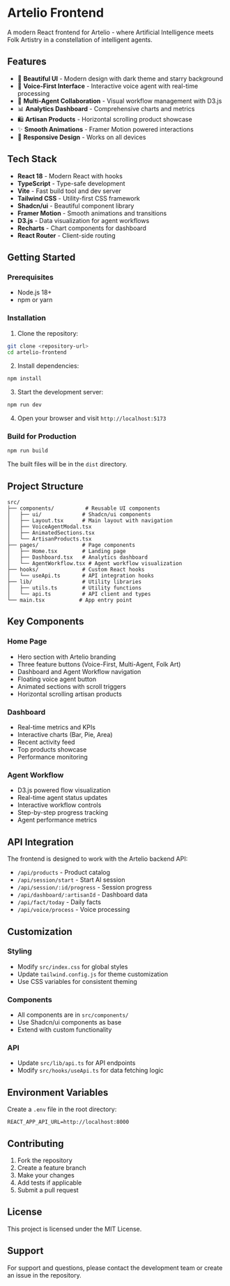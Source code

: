# Artelio Frontend

A modern React frontend for Artelio - where Artificial Intelligence meets Folk Artistry in a constellation of intelligent agents.

## Features

- 🎨 **Beautiful UI** - Modern design with dark theme and starry background
- 🎤 **Voice-First Interface** - Interactive voice agent with real-time processing
- 🤖 **Multi-Agent Collaboration** - Visual workflow management with D3.js
- 📊 **Analytics Dashboard** - Comprehensive charts and metrics
- 🛍️ **Artisan Products** - Horizontal scrolling product showcase
- ✨ **Smooth Animations** - Framer Motion powered interactions
- 📱 **Responsive Design** - Works on all devices

## Tech Stack

- **React 18** - Modern React with hooks
- **TypeScript** - Type-safe development
- **Vite** - Fast build tool and dev server
- **Tailwind CSS** - Utility-first CSS framework
- **Shadcn/ui** - Beautiful component library
- **Framer Motion** - Smooth animations and transitions
- **D3.js** - Data visualization for agent workflows
- **Recharts** - Chart components for dashboard
- **React Router** - Client-side routing

## Getting Started

### Prerequisites

- Node.js 18+ 
- npm or yarn

### Installation

1. Clone the repository:
```bash
git clone <repository-url>
cd artelio-frontend
```

2. Install dependencies:
```bash
npm install
```

3. Start the development server:
```bash
npm run dev
```

4. Open your browser and visit `http://localhost:5173`

### Build for Production

```bash
npm run build
```

The built files will be in the `dist` directory.

## Project Structure

```
src/
├── components/          # Reusable UI components
│   ├── ui/             # Shadcn/ui components
│   ├── Layout.tsx      # Main layout with navigation
│   ├── VoiceAgentModal.tsx
│   ├── AnimatedSections.tsx
│   └── ArtisanProducts.tsx
├── pages/              # Page components
│   ├── Home.tsx        # Landing page
│   ├── Dashboard.tsx   # Analytics dashboard
│   └── AgentWorkflow.tsx # Agent workflow visualization
├── hooks/              # Custom React hooks
│   └── useApi.ts       # API integration hooks
├── lib/                # Utility libraries
│   ├── utils.ts        # Utility functions
│   └── api.ts          # API client and types
└── main.tsx           # App entry point
```

## Key Components

### Home Page
- Hero section with Artelio branding
- Three feature buttons (Voice-First, Multi-Agent, Folk Art)
- Dashboard and Agent Workflow navigation
- Floating voice agent button
- Animated sections with scroll triggers
- Horizontal scrolling artisan products

### Dashboard
- Real-time metrics and KPIs
- Interactive charts (Bar, Pie, Area)
- Recent activity feed
- Top products showcase
- Performance monitoring

### Agent Workflow
- D3.js powered flow visualization
- Real-time agent status updates
- Interactive workflow controls
- Step-by-step progress tracking
- Agent performance metrics

## API Integration

The frontend is designed to work with the Artelio backend API:

- `/api/products` - Product catalog
- `/api/session/start` - Start AI session
- `/api/session/:id/progress` - Session progress
- `/api/dashboard/:artisanId` - Dashboard data
- `/api/fact/today` - Daily facts
- `/api/voice/process` - Voice processing

## Customization

### Styling
- Modify `src/index.css` for global styles
- Update `tailwind.config.js` for theme customization
- Use CSS variables for consistent theming

### Components
- All components are in `src/components/`
- Use Shadcn/ui components as base
- Extend with custom functionality

### API
- Update `src/lib/api.ts` for API endpoints
- Modify `src/hooks/useApi.ts` for data fetching logic

## Environment Variables

Create a `.env` file in the root directory:

```env
REACT_APP_API_URL=http://localhost:8000
```

## Contributing

1. Fork the repository
2. Create a feature branch
3. Make your changes
4. Add tests if applicable
5. Submit a pull request

## License

This project is licensed under the MIT License.

## Support

For support and questions, please contact the development team or create an issue in the repository.
